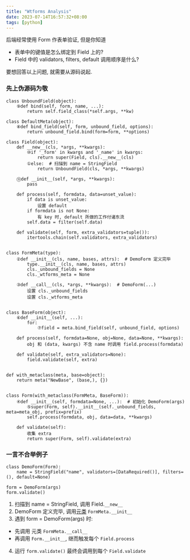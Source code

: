 ```yaml
---
title: "Wtforms Analysis"
date: 2023-07-14T16:57:32+08:00
tags: [python]
---
```


后端经常使用 Form 作表单验证, 但是你知道
- 表单中的键值是怎么绑定到 Field 上的?
- Field 中的 validators, filters, default 调用顺序是什么?

要想回答以上问题, 就需要从源码说起.

### 先上伪源码为敬
```
class UnboundField(object):
    ⑨def bind(self, form, name, ...):
        return self.field_class(*self.args, **kw)

class DefaultMeta(object):
    ⑧def bind_field(self, form, unbound_field, options):
        return unbound_field.bind(form=form, **options)

class Field(object):
    def __new__(cls, *args, **kwargs):
        ⑩if '_form' in kwargs and '_name' in kwargs:
            return super(Field, cls).__new__(cls)
        ①else:  # 扫描到 name = StringField
            return UnboundField(cls, *args, **kwargs)

    ⑪def __init__(self, *args, **kwargs):
        pass

    def process(self, formdata, data=unset_value):
        if data is unset_value:
            设置 default
        if formdata is not None:
            有 key 时, default 所做的工作付诸东流
        self.data = filter(self.data)

    def validate(self, form, extra_validators=tuple()):
        itertools.chain(self.validators, extra_validators)


class FormMeta(type):
    ②def __init__(cls, name, bases, attrs):  # DemoForm 定义完毕
        type.__init__(cls, name, bases, attrs)
        cls._unbound_fields = None
        cls._wtforms_meta = None

    ③def __call__(cls, *args, **kwargs):  # DemoForm(...)
        设置 cls._unbound_fields
        设置 cls._wtforms_meta


class BaseForm(object):
    ⑥def __init__(self, ...):
        for:
            ⑦field = meta.bind_field(self, unbound_field, options)

    def process(self, formdata=None, obj=None, data=None, **kwargs):
        obj 和 (data, kwargs) 不含 name 时调用 field.process(formdata)

    def validate(self, extra_validators=None):
        field.validate(self, extra)


def with_metaclass(meta, base=object):
    return meta("NewBase", (base,), {})


class Form(with_metaclass(FormMeta, BaseForm)):
    ④def __init__(self, formdata=None, ...):  # 初始化 DemoForm(args)
        ⑤super(Form, self).__init__(self._unbound_fields, meta=meta_obj, prefix=prefix)
        self.process(formdata, obj, data=data, **kwargs)

    def validate(self):
        收集 extra
        return super(Form, self).validate(extra)
```

### 一言不合举例子
```
class DemoForm(Form):
    name = StringField("name", validators=[DataRequired()], filters=(), default=None)

form = DemoForm(args)
form.validate()
```

1. 扫描到 name = StringField, 调用 Field.`__new__`
2. DemoForm 定义完毕, 调用[元类](https://blog.ionelmc.ro/2015/02/09/understanding-python-metaclasses/) `FormMeta.__init__`
3. 遇到 form = DemoForm(args) 时:
  - 先调用 元类 `FormMeta.__call__`
  - 再调用 `Form.__init__`, 继而触发每个 `Field.process`
4. 运行 `form.validate()` 最终会调用到每个 `Field.validate`


